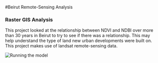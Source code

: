 #Beirut Remote-Sensing Analysis
### Raster GIS Analysis

This project looked at the relationship between NDVI and NDBI over more than 30 years in Beirut to try to see if there was a relationship. This may help understand the type of land new urban developments were built on. This project makes use of landsat remote-sensing data.

![Running the model](bgif.gif)


